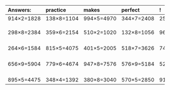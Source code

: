 | Answers: | practice | makes | perfect | ! |
| :--- | :--- | :--- | :--- | :--- |
| 914×2=1828 | 138×8=1104 | 994×5=4970 | 344×7=2408 | 253×6=1518 | 
|   |   |   |   |   | 
|   |   |   |   |   | 
|   |   |   |   |   | 
| 298×8=2384 | 359×6=2154 | 510×2=1020 | 132×8=1056 | 965×5=4825 | 
|   |   |   |   |   | 
|   |   |   |   |   | 
|   |   |   |   |   | 
|   |   |   |   |   | 
| 264×6=1584 | 815×5=4075 | 401×5=2005 | 518×7=3626 | 746×8=5968 | 
|   |   |   |   |   | 
|   |   |   |   |   | 
|   |   |   |   |   | 
|   |   |   |   |   | 
| 656×9=5904 | 779×6=4674 | 947×8=7576 | 576×9=5184 | 525×9=4725 | 
|   |   |   |   |   | 
|   |   |   |   |   | 
|   |   |   |   |   | 
|   |   |   |   |   | 
| 895×5=4475 | 348×4=1392 | 380×8=3040 | 570×5=2850 | 913×9=8217 | 
